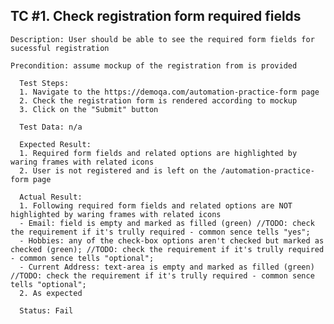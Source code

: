 <h2>TC #1. Check registration form required fields </h2>

    Description: User should be able to see the required form fields for sucessful registration

    Precondition: assume mockup of the registration from is provided

      Test Steps:
      1. Navigate to the https://demoqa.com/automation-practice-form page
      2. Check the registration form is rendered according to mockup
      3. Click on the "Submit" button

      Test Data: n/a

      Expected Result: 
      1. Required form fields and related options are highlighted by waring frames with related icons
      2. User is not registered and is left on the /automation-practice-form page

      Actual Result: 
      1. Following required form fields and related options are NOT highlighted by waring frames with related icons
      - Email: field is empty and marked as filled (green) //TODO: check the requirement if it's trully required - common sence tells "yes";
      - Hobbies: any of the check-box options aren't checked but marked as checked (green); //TODO: check the requirement if it's trully required - common sence tells "optional";
      - Current Address: text-area is empty and marked as filled (green) //TODO: check the requirement if it's trully required - common sence tells "optional";
      2. As expected

      Status: Fail